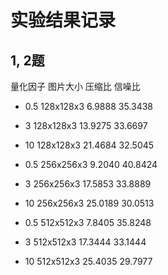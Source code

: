 # 实验结果记录

## 1, 2题

量化因子 图片大小 压缩比 信噪比
<!-- - 0.5 64x64x3 11.3896 37.7779
- 2 64x64x3 25.5401   34.7565
- 5 64x64x3 46.5455  27.9586 -->

- 0.5 128x128x3 6.9888 35.3438
- 3   128x128x3 13.9275 33.6697
- 10  128x128x3 21.4684 32.5045

- 0.5 256x256x3  9.2040 40.8424
- 3   256x256x3  17.5853 33.8889
- 10  256x256x3 25.0189  30.0513


- 0.5 512x512x3 7.8405 35.8248 
- 3 512x512x3  17.3444 33.1444 
- 10 512x512x3 25.4035 29.7977


